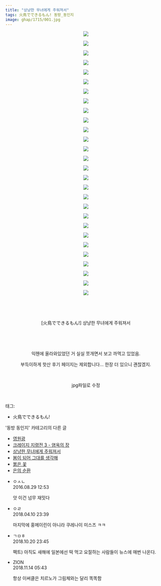 ```yaml
---
title: "상냥한 무녀에게 주워져서"
tags: 火鳥でできるもん! 동방_동인지
image: ghap/1715/001.jpg
---
```

<div class="article">
<p style="text-align: center; clear: none; float: none;"><img src="{{ site.nasurl }}/ghap/1715/001.jpg"/></p>
<p style="text-align: center; clear: none; float: none;"><img src="{{ site.nasurl }}/ghap/1715/002.jpg"/></p>
<p style="text-align: center; clear: none; float: none;"><img src="{{ site.nasurl }}/ghap/1715/003.jpg"/></p>
<p style="text-align: center; clear: none; float: none;"><img src="{{ site.nasurl }}/ghap/1715/004.jpg"/></p>
<p style="text-align: center; clear: none; float: none;"><img src="{{ site.nasurl }}/ghap/1715/005.jpg"/></p>
<p style="text-align: center; clear: none; float: none;"><img src="{{ site.nasurl }}/ghap/1715/006.jpg"/></p>
<p style="text-align: center; clear: none; float: none;"><img src="{{ site.nasurl }}/ghap/1715/007.jpg"/></p>
<p style="text-align: center; clear: none; float: none;"><img src="{{ site.nasurl }}/ghap/1715/008.jpg"/></p>
<p style="text-align: center; clear: none; float: none;"><img src="{{ site.nasurl }}/ghap/1715/009.jpg"/></p>
<p style="text-align: center; clear: none; float: none;"><img src="{{ site.nasurl }}/ghap/1715/010.jpg"/></p>
<p style="text-align: center; clear: none; float: none;"><img src="{{ site.nasurl }}/ghap/1715/011.jpg"/></p>
<p style="text-align: center; clear: none; float: none;"><img src="{{ site.nasurl }}/ghap/1715/012.jpg"/></p>
<p style="text-align: center; clear: none; float: none;"><img src="{{ site.nasurl }}/ghap/1715/013.jpg"/></p>
<p style="text-align: center; clear: none; float: none;"><img src="{{ site.nasurl }}/ghap/1715/014.jpg"/></p>
<p style="text-align: center; clear: none; float: none;"><img src="{{ site.nasurl }}/ghap/1715/015.jpg"/></p>
<p style="text-align: center; clear: none; float: none;"><img src="{{ site.nasurl }}/ghap/1715/016.jpg"/></p>
<p style="text-align: center; clear: none; float: none;"><img src="{{ site.nasurl }}/ghap/1715/017.jpg"/></p>
<p style="text-align: center; clear: none; float: none;"><img src="{{ site.nasurl }}/ghap/1715/018.jpg"/></p>
<p style="text-align: center; clear: none; float: none;"><img src="{{ site.nasurl }}/ghap/1715/019.jpg"/></p>
<p style="text-align: center; clear: none; float: none;"><img src="{{ site.nasurl }}/ghap/1715/020.jpg"/></p>
<p style="text-align: center; clear: none; float: none;"><img src="{{ site.nasurl }}/ghap/1715/021.jpg"/></p>
<p style="text-align: center; clear: none; float: none;"><img src="{{ site.nasurl }}/ghap/1715/022.jpg"/></p>
<p style="text-align: center; clear: none; float: none;"><img src="{{ site.nasurl }}/ghap/1715/023.jpg"/></p>
<p style="text-align: center; clear: none; float: none;"><img src="{{ site.nasurl }}/ghap/1715/024.jpg"/></p>
<p style="text-align: center; clear: none; float: none;"><img src="{{ site.nasurl }}/ghap/1715/025.jpg"/></p>
<p style="text-align: center; clear: none; float: none;"><img src="{{ site.nasurl }}/ghap/1715/026.jpg"/></p>
<p style="text-align: center; clear: none; float: none;"><img src="{{ site.nasurl }}/ghap/1715/027.jpg"/></p>
<p style="text-align: center; clear: none; float: none;"><img src="{{ site.nasurl }}/ghap/1715/028.jpg"/></p>
<p style="text-align: center; clear: none; float: none;"><br/></p>
<p style="text-align: center; clear: none; float: none;"><br/></p>
<p style="text-align: center; clear: none; float: none;">[火鳥でできるもん!] 상냥한 무녀에게 주워져서</p>
<p style="text-align: center; clear: none; float: none;"><br/></p>
<p style="text-align: center; clear: none; float: none;"><br/></p>
<p style="text-align: center; clear: none; float: none;">익헨에 올라와있었던 거 실실 쪼개면서 보고 까먹고 있었음.</p>
<p style="text-align: center; clear: none; float: none;">부득이하게 핫산 후기 페이지는 제외합니다... 한장 더 있으니 괜찮겠지.</p>
<p style="text-align: center; clear: none; float: none;"><br/></p>
<p style="text-align: center; clear: none; float: none;">jpg파일로 수정</p>
<p><br/></p>
</div><div class="tagTrail">
<p>태그: </p>
<ul>
<li>火鳥でできるもん!</li>
</ul>
</div><div class="another">
<p>'동방 동인지' 카테고리의 다른 글</p>
<ul>
<li><a href="/2016-08-20-ghap_1718">영원광</a></li>
<li><a href="/2016-08-20-ghap_1717">크레이지 지령전 3 - 염옥의 장</a></li>
<li><a href="/2016-08-20-ghap_1715">상냥한 무녀에게 주워져서</a></li>
<li><a href="/2016-08-20-ghap_1713">봄이 되어 그대를 생각해</a></li>
<li><a href="/2016-08-20-ghap_1712">붉은 꽃</a></li>
<li><a href="/2016-08-20-ghap_1710">은의 순환</a></li>
</ul>
</div><div class="cb_module cb_fluid">
<div class="cb_wrt cb_profile">
<div class="comment">
<ul>
<li class="cb_thumb_off" id="comment14792805">
<div class="cb_comment_area">
<div class="cb_info_area">
<div class="cb_section">
<span class="cb_nick_name">ㅇㅅㄴ</span>
</div>
<div class="cb_section">
<span class="cb_date">2016.08.29 12:53 </span>
</div>
</div>
<div class="cb_dsc_comment">
<p class="cb_dsc">
											앗 이건 넘무 재밋다
										</p>
</div>
</div></li>
<li class="cb_thumb_off" id="comment15236859">
<div class="cb_comment_area">
<div class="cb_info_area">
<div class="cb_section">
<span class="cb_nick_name">ㅇㄹ</span>
</div>
<div class="cb_section">
<span class="cb_date">2018.04.10 23:39 </span>
</div>
</div>
<div class="cb_dsc_comment">
<p class="cb_dsc">
											마지막에 홍메이린이 아니라 쿠레나이 미스즈 ㅋㅋ
										</p>
</div>
</div></li>
<li class="cb_thumb_off" id="comment15358992">
<div class="cb_comment_area">
<div class="cb_info_area">
<div class="cb_section">
<span class="cb_nick_name">ㄱㅁㅎ</span>
</div>
<div class="cb_section">
<span class="cb_date">2018.10.20 23:45 </span>
</div>
</div>
<div class="cb_dsc_comment">
<p class="cb_dsc">
											팩트) 아직도 새해에 일본에선 떡 먹고 요절하는 사람들이 뉴스에 매번 나온다.
										</p>
</div>
</div></li>
<li class="cb_thumb_off" id="comment15372963">
<div class="cb_comment_area">
<div class="cb_info_area">
<div class="cb_section">
<span class="cb_nick_name">ZION</span>
</div>
<div class="cb_section">
<span class="cb_date">2018.11.14 05:43 </span>
</div>
</div>
<div class="cb_dsc_comment">
<p class="cb_dsc">
											항상 이써클은 치르노가 그림체와는 달리 똑똑함
										</p>
</div>
</div></li>
</ul>
</div>
</div><!-- commentList close -->
</div>
<br/>
<p id="refer"></p>
<br/>
